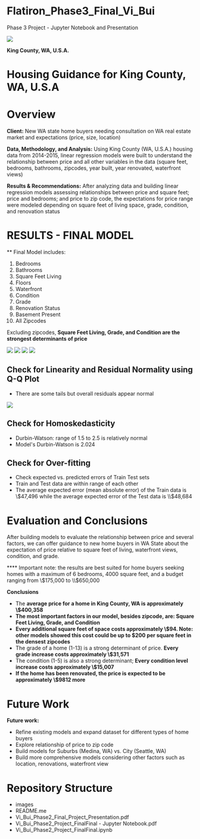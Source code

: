 # Flatiron_Phase3_Final_Vi_Bui
Phase 3 Project - Jupyter Notebook and Presentation

<img src='images/King County.jpeg'>

**King County, WA, U.S.A.**  

# Housing Guidance for King County, WA, U.S.A

# Overview

**Client:** New WA state home buyers needing consultation on WA real estate market and expectations (price, size, location) 

**Data, Methodology, and Analysis:** Using King County (WA, U.S.A.) housing data from 2014-2015, linear regression models were built to understand the relationship between price and all other variables in the data (square feet, bedrooms, bathrooms, zipcodes, year built, year renovated, waterfront views)

**Results & Recommendations:** After analyzing data and building linear regression models assessing relationships between price and square feet; price and bedrooms; and price to zip code, the expectations for price range were modeled depending on square feet of living space, grade, condition, and renovation status 


# RESULTS - FINAL MODEL

** Final Model includes: 

1. Bedrooms 
2. Bathrooms 
3. Square Feet Living
4. Floors
5. Waterfront 
6. Condition
7. Grade
8. Renovation Status
9. Basement Present
10. All Zipcodes

Excluding zipcodes, **Square Feet Living, Grade, and Condition are the strongest determinants of price** 

<img src='images/Final Model.png'>

<img src='images/Square Feet Living.png'>

<img src='images/Building Grade.png'>

<img src='images/Condition.png'>


## Check for Linearity and Residual Normality using Q-Q Plot 
- There are some tails but overall residuals appear normal 

<img src='images/Residual Normality.png'>
    

## Check for Homoskedasticity

- Durbin-Watson: range of 1.5 to 2.5 is relatively normal
- Model's Durbin-Watson is 2.024

## Check for Over-fitting
- Check expected vs. predicted errors of Train Test sets 
- Train and Test data are within range of each other 
- The average expected error (mean absolute error) of the Train data is \\$47,496 while the average expected error of the Test data is \\$48,684


# Evaluation and Conclusions

After building models to evaluate the relationship between price and several factors, we can offer guidance to new home buyers in WA State about the expectation of price relative to square feet of living, waterfront views, condition, and grade. 

**** Important note: the results are best suited for home buyers seeking homes with a maximum of 6 bedrooms, 4000 square feet, and a budget ranging from \\$175,000 to \\$650,000

**Conclusions** 
- The **average price for a home in King County, WA is approximately \\$400,358**
-  **The most important factors in our model, besides zipcode, are: Square Feet Living, Grade, and Condition**
- **Every additional square feet of space costs approximately \\$94. Note: other models showed this cost could be up to $200 per square feet in the densest zipcodes** 
- The grade of a home (1-13) is a strong determinant of price. **Every grade increase costs approximately \\$31,571** 
- The condition (1-5) is also a strong determinant; **Every condition level increase costs approximately \\$15,007** 
- **If the home has been renovated, the price is expected to be approximately \\$9812 more**


# Future Work 

**Future work:** 
* Refine existing models and expand dataset for different types of home buyers 
* Explore relationship of price to zip code 
* Build models for Suburbs (Medina, WA) vs. City (Seattle, WA)
* Build more comprehensive models considering other factors such as location, renovations, waterfront view 


# Repository Structure

- images 
- README.me
- Vi_Bui_Phase2_Final_Project_Presentation.pdf
- Vi_Bui_Phase2_Project_FinalFinal - Jupyter Notebook.pdf
- Vi_Bui_Phase2_Project_FinalFinal.ipynb
